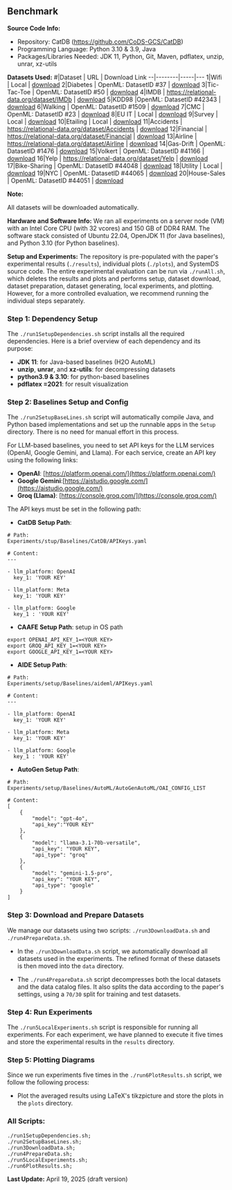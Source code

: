 ## Benchmark

**Source Code Info:**
 * Repository: CatDB (<https://github.com/CoDS-GCS/CatDB>)
 * Programming Language: Python 3.10 & 3.9, Java  
 * Packages/Libraries Needed: JDK 11, Python, Git, Maven, pdflatex, unzip, unrar, xz-utils

**Datasets Used:**
\#|Dataset | URL | Download Link
--|--------|-----|---
1|Wifi           | Local                                          | [download](https://github.com/CoDS-GCS/CatDB/blob/main/Experiments/data/Accidents.zip) 
2|Diabetes       | OpenML: DatasetID \#37                         | [download](https://www.openml.org/search?type=data&sort=runs&status=active&id=37)
3|Tic-Tac-Toe    | OpenML: DatasetID \#50                         | [download](https://www.openml.org/search?type=data&sort=runs&status=active&id=50)
4|IMDB           | https://relational-data.org/dataset/IMDb       | [download](https://relational-data.org/dataset/IMDb)
5|KDD98          |OpenML: DatasetID \#42343                       | [download](https://www.openml.org/search?type=data&sort=runs&status=active&id=42343)
6|Walking        | OpenML: DatasetID \#1509                       | [download](https://www.openml.org/search?type=data&sort=runs&status=active&id=1509)
7|CMC            | OpenML: DatasetID \#23                         | [download](https://www.openml.org/search?type=data&sort=runs&status=active&id=23)
8|EU IT          | Local                                          | [download](https://github.com/CoDS-GCS/CatDB/blob/main/Experiments/data/EU-IT.zip)
9|Survey         | Local                                          | [download](https://github.com/CoDS-GCS/CatDB/blob/main/Experiments/data/Midwest-Survey.zip)
10|Etailing      | Local                                          | [download](https://github.com/CoDS-GCS/CatDB/blob/main/Experiments/data/Etailing.zip)
11|Accidents     | https://relational-data.org/dataset/Accidents  | [download](https://relational-data.org/dataset/Accidents)
12|Financial     | https://relational-data.org/dataset/Financial  | [download](https://relational-data.org/dataset/Financial)
13|Airline       | https://relational-data.org/dataset/Airline    | [download](https://relational-data.org/dataset/Airline)
14|Gas-Drift      | OpenML: DatasetID \#1476                      | [download](https://www.openml.org/search?type=data&sort=runs&status=active&id=1476)
15|Volkert        | OpenML: DatasetID \#41166                     | [download](https://www.openml.org/search?type=data&sort=runs&status=active&id=41166)
16|Yelp          | https://relational-data.org/dataset/Yelp       | [download](https://relational-data.org/dataset/Yelp)
17|Bike-Sharing  | OpenML: DatasetID \#44048                      | [download](https://www.openml.org/search?type=data&sort=runs&status=active&id=44048) 
18|Utility       | Local                                          | [download](https://github.com/CoDS-GCS/CatDB/blob/main/Experiments/data/Utility.zip)
19|NYC           | OpenML: DatasetID \#44065                      | [download](https://www.openml.org/search?type=data&sort=runs&status=active&id=44065)
20|House-Sales   | OpenML: DatasetID \#44051                      | [download](https://www.openml.org/search?type=data&sort=runs&status=active&id=44051)

**Note:**

All datasets will be downloaded automatically.



**Hardware and Software Info:** We ran all experiments on a server node (VM) with an Intel Core CPU (with 32 vcores) and 150 GB of DDR4 RAM. The software stack consisted of Ubuntu 22.04, OpenJDK 11 (for Java baselines), and Python 3.10 (for Python baselines).

**Setup and Experiments:** The repository is pre-populated with the paper's experimental results (`./results`), individual plots (`./plots`), and SystemDS source code. The entire experimental evaluation can be run via `./runAll.sh`, which deletes the results and plots and performs setup, dataset download, dataset preparation, dataset generating, local experiments, and plotting. However, for a more controlled evaluation, we recommend running the individual steps separately.

### Step 1: Dependency Setup
The `./run1SetupDependencies.sh` script installs all the required dependencies. Here is a brief overview of each dependency and its purpose:

* **JDK 11**: for Java-based baselines (H2O AutoML)
* **unzip**, **unrar**, and **xz-utils**: for decompressing datasets
* **python3.9 & 3.10**: for python-based baselines
* **pdflatex =2021**: for result visualization


### Step 2: Baselines Setup and Config
The `./run2SetupBaseLines.sh` script will automatically compile Java, and Python based implementations and set up the runnable apps in the `Setup` directory. There is no need for manual effort in this process.

For LLM-based baselines, you need to set API keys for the LLM services (OpenAI, Google Gemini, and Llama). For each service, create an API key using the following links:

* **OpenAI**: [https://platform.openai.com/](https://platform.openai.com/)
* **Google Gemini**:[https://aistudio.google.com/](https://aistudio.google.com/)
* **Groq (Llama)**: [https://console.groq.com/](https://console.groq.com/)

The API keys must be set in the following path:

* **CatDB Setup Path**:
```
# Path:
Experiments/stup/Baselines/CatDB/APIKeys.yaml

# Content:
---

- llm_platform: OpenAI
  key_1: 'YOUR KEY'

- llm_platform: Meta
  key_1: 'YOUR KEY'

- llm_platform: Google
  key_1 : 'YOUR KEY'
```

* **CAAFE Setup Path**: setup in OS path
```
export OPENAI_API_KEY_1=<YOUR KEY>
export GROQ_API_KEY_1=<YOUR KEY>
export GOOGLE_API_KEY_1=<YOUR KEY>
```

* **AIDE Setup Path**:
```
# Path:
Experiments/setup/Baselines/aideml/APIKeys.yaml

# Content:
---

- llm_platform: OpenAI
  key_1: 'YOUR KEY'

- llm_platform: Meta
  key_1: 'YOUR KEY'

- llm_platform: Google
  key_1 : 'YOUR KEY'
```

* **AutoGen Setup Path**:
```
# Path:
Experiments/setup/Baselines/AutoML/AutoGenAutoML/OAI_CONFIG_LIST

# Content:
[
    {
        "model": "gpt-4o",
        "api_key":"YOUR KEY"
    },
    {
        "model": "llama-3.1-70b-versatile",
        "api_key": "YOUR KEY",
        "api_type": "groq"
    },
    {
        "model": "gemini-1.5-pro",
        "api_key": "YOUR KEY",
        "api_type": "google"
    }
]
```

### Step 3: Download and Prepare Datasets
We manage our datasets using two scripts: `./run3DownloadData.sh` and `./run4PrepareData.sh`.

* In the `./run3DownloadData.sh` script, we automatically download all datasets used in the experiments. The refined format of these datasets is then moved into the `data` directory.

* The `./run4PrepareData.sh` script decompresses both the local datasets and the data catalog files. It also splits the data according to the paper's settings, using a `70/30` split for training and test datasets.

### Step 4: Run Experiments
The `./run5LocalExperiments.sh` script is responsible for running all experiments. For each experiment, we have planned to execute it five times and store the experimental results in the `results` directory.


### Step 5: Plotting Diagrams
Since we run experiments five times in the `./run6PlotResults.sh` script, we follow the following process:

* Plot the averaged results using LaTeX's tikzpicture and store the plots in the `plots` directory.

### All Scripts:

```
./run1SetupDependencies.sh;
./run2SetupBaseLines.sh;
./run3DownloadData.sh;
./run4PrepareData.sh;
./run5LocalExperiments.sh;
./run6PlotResults.sh; 
```


**Last Update:** April 19, 2025 (draft version)